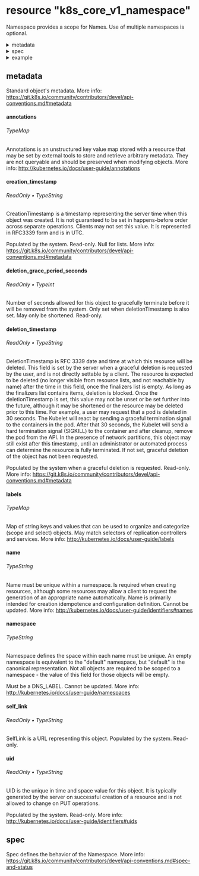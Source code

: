 
# resource "k8s_core_v1_namespace"

Namespace provides a scope for Names. Use of multiple namespaces is optional.

  
<details>
<summary>metadata</summary><blockquote>

    
- [annotations](#annotations)
- [creation_timestamp](#creation_timestamp)
- [deletion_grace_period_seconds](#deletion_grace_period_seconds)
- [deletion_timestamp](#deletion_timestamp)
- [labels](#labels)
- [name](#name)
- [namespace](#namespace)
- [self_link](#self_link)
- [uid](#uid)

    
</details>

<details>
<summary>spec</summary><blockquote>

    

    
</details>


<details>
<summary>example</summary><blockquote>

```hcl
resource "k8s_core_v1_namespace" "this" {

  metadata {
    annotations = { "key" = "TypeString" }
    labels      = { "key" = "TypeString" }
    name        = "TypeString"
    namespace   = "TypeString"
  }

  spec {
  }
}


```

</details>

  
## metadata

Standard object's metadata. More info: https://git.k8s.io/community/contributors/devel/api-conventions.md#metadata

    
#### annotations

######  TypeMap

Annotations is an unstructured key value map stored with a resource that may be set by external tools to store and retrieve arbitrary metadata. They are not queryable and should be preserved when modifying objects. More info: http://kubernetes.io/docs/user-guide/annotations
#### creation_timestamp

######  ReadOnly • TypeString

CreationTimestamp is a timestamp representing the server time when this object was created. It is not guaranteed to be set in happens-before order across separate operations. Clients may not set this value. It is represented in RFC3339 form and is in UTC.

Populated by the system. Read-only. Null for lists. More info: https://git.k8s.io/community/contributors/devel/api-conventions.md#metadata
#### deletion_grace_period_seconds

######  ReadOnly • TypeInt

Number of seconds allowed for this object to gracefully terminate before it will be removed from the system. Only set when deletionTimestamp is also set. May only be shortened. Read-only.
#### deletion_timestamp

######  ReadOnly • TypeString

DeletionTimestamp is RFC 3339 date and time at which this resource will be deleted. This field is set by the server when a graceful deletion is requested by the user, and is not directly settable by a client. The resource is expected to be deleted (no longer visible from resource lists, and not reachable by name) after the time in this field, once the finalizers list is empty. As long as the finalizers list contains items, deletion is blocked. Once the deletionTimestamp is set, this value may not be unset or be set further into the future, although it may be shortened or the resource may be deleted prior to this time. For example, a user may request that a pod is deleted in 30 seconds. The Kubelet will react by sending a graceful termination signal to the containers in the pod. After that 30 seconds, the Kubelet will send a hard termination signal (SIGKILL) to the container and after cleanup, remove the pod from the API. In the presence of network partitions, this object may still exist after this timestamp, until an administrator or automated process can determine the resource is fully terminated. If not set, graceful deletion of the object has not been requested.

Populated by the system when a graceful deletion is requested. Read-only. More info: https://git.k8s.io/community/contributors/devel/api-conventions.md#metadata
#### labels

######  TypeMap

Map of string keys and values that can be used to organize and categorize (scope and select) objects. May match selectors of replication controllers and services. More info: http://kubernetes.io/docs/user-guide/labels
#### name

######  TypeString

Name must be unique within a namespace. Is required when creating resources, although some resources may allow a client to request the generation of an appropriate name automatically. Name is primarily intended for creation idempotence and configuration definition. Cannot be updated. More info: http://kubernetes.io/docs/user-guide/identifiers#names
#### namespace

######  TypeString

Namespace defines the space within each name must be unique. An empty namespace is equivalent to the "default" namespace, but "default" is the canonical representation. Not all objects are required to be scoped to a namespace - the value of this field for those objects will be empty.

Must be a DNS_LABEL. Cannot be updated. More info: http://kubernetes.io/docs/user-guide/namespaces
#### self_link

######  ReadOnly • TypeString

SelfLink is a URL representing this object. Populated by the system. Read-only.
#### uid

######  ReadOnly • TypeString

UID is the unique in time and space value for this object. It is typically generated by the server on successful creation of a resource and is not allowed to change on PUT operations.

Populated by the system. Read-only. More info: http://kubernetes.io/docs/user-guide/identifiers#uids
## spec

Spec defines the behavior of the Namespace. More info: https://git.k8s.io/community/contributors/devel/api-conventions.md#spec-and-status

    